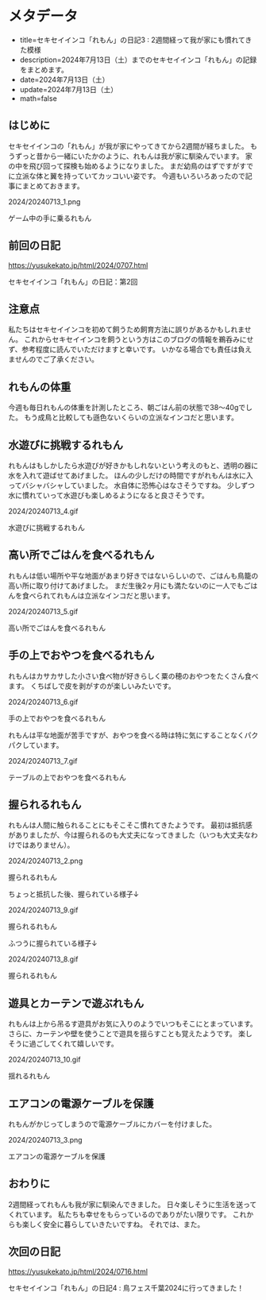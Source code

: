 # メタデータ
- title=セキセイインコ「れもん」の日記3 : 2週間経って我が家にも慣れてきた模様
- description=2024年7月13日（土）までのセキセイインコ「れもん」の記録をまとめます。
- date=2024年7月13日（土）
- update=2024年7月13日（土）
- math=false

## はじめに
セキセイインコの「れもん」が我が家にやってきてから2週間が経ちました。
もうずっと昔から一緒にいたかのように、れもんは我が家に馴染んでいます。
家の中を飛び回って探検も始めるようになりました。
まだ幼鳥のはずですがすでに立派な体と翼を持っていてカッコいい姿です。
今週もいろいろあったので記事にまとめておきます。

2024/20240713_1.png

ゲーム中の手に乗るれもん

## 前回の日記
https://yusukekato.jp/html/2024/0707.html

セキセイインコ「れもん」の日記：第2回

## 注意点
私たちはセキセイインコを初めて飼うため飼育方法に誤りがあるかもしれません。
これからセキセイインコを飼うという方はこのブログの情報を鵜呑みにせず、参考程度に読んでいただけますと幸いです。
いかなる場合でも責任は負えませんのでご了承ください。

## れもんの体重
今週も毎日れもんの体重を計測したところ、朝ごはん前の状態で38～40gでした。
もう成鳥と比較しても遜色ないくらいの立派なインコだと思います。

## 水遊びに挑戦するれもん
れもんはもしかしたら水遊びが好きかもしれないという考えのもと、透明の器に水を入れて遊ばせてあげました。
ほんの少しだけの時間ですがれもんは水に入ってバシャバシャしていました。
水自体に恐怖心はなさそうですね。
少しずつ水に慣れていって水遊びも楽しめるようになると良さそうです。

2024/20240713_4.gif

水遊びに挑戦するれもん

## 高い所でごはんを食べるれもん
れもんは低い場所や平な地面があまり好きではないらしいので、ごはんも鳥籠の高い所に取り付けてあげました。
まだ生後2ヶ月にも満たないのに一人でもごはんを食べられてれもんは立派なインコだと思います。

2024/20240713_5.gif

高い所でごはんを食べるれもん

## 手の上でおやつを食べるれもん
れもんはカサカサした小さい食べ物が好きらしく粟の穂のおやつをたくさん食べます。
くちばしで皮を剥がすのが楽しいみたいです。

2024/20240713_6.gif

手の上でおやつを食べるれもん

れもんは平な地面が苦手ですが、おやつを食べる時は特に気にすることなくパクパクしています。

2024/20240713_7.gif

テーブルの上でおやつを食べるれもん

## 握られるれもん
れもんは人間に触られることにもそこそこ慣れてきたようです。
最初は抵抗感がありましたが、今は握られるのも大丈夫になってきました（いつも大丈夫なわけではありません）。

2024/20240713_2.png

握られるれもん

ちょっと抵抗した後、握られている様子↓

2024/20240713_9.gif

握られるれもん

ふつうに握られている様子↓

2024/20240713_8.gif

握られるれもん

## 遊具とカーテンで遊ぶれもん
れもんは上から吊るす遊具がお気に入りのようでいつもそこにとまっています。
さらに、カーテンや壁を使うことで遊具を揺らすことも覚えたようです。
楽しそうに過ごしてくれて嬉しいです。

2024/20240713_10.gif

揺れるれもん

## エアコンの電源ケーブルを保護
れもんがかじってしまうので電源ケーブルにカバーを付けました。

2024/20240713_3.png

エアコンの電源ケーブルを保護

## おわりに
2週間経ってれもんも我が家に馴染んできました。
日々楽しそうに生活を送ってくれています。
私たちも幸せをもらっているのでありがたい限りです。
これからも楽しく安全に暮らしていきたいですね。
それでは、また。

## 次回の日記
https://yusukekato.jp/html/2024/0716.html

セキセイインコ「れもん」の日記4 : 鳥フェス千葉2024に行ってきました！

